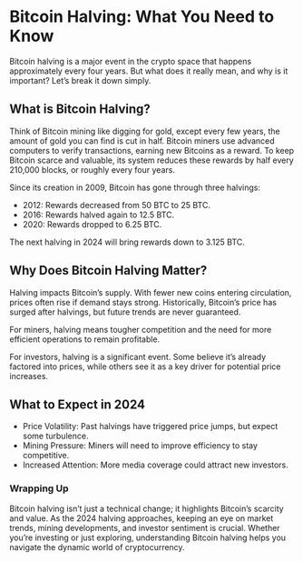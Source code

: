 # Bitcoin Halving: What You Need to Know

Bitcoin halving is a major event in the crypto space that happens approximately every four years. But what does it really mean, and why is it important? Let’s break it down simply.

## What is Bitcoin Halving?

Think of Bitcoin mining like digging for gold, except every few years, the amount of gold you can find is cut in half. Bitcoin miners use advanced computers to verify transactions, earning new Bitcoins as a reward. To keep Bitcoin scarce and valuable, its system reduces these rewards by half every 210,000 blocks, or roughly every four years.

Since its creation in 2009, Bitcoin has gone through three halvings:
- 2012: Rewards decreased from 50 BTC to 25 BTC.
- 2016: Rewards halved again to 12.5 BTC.
- 2020: Rewards dropped to 6.25 BTC.

The next halving in 2024 will bring rewards down to 3.125 BTC.

## Why Does Bitcoin Halving Matter?

Halving impacts Bitcoin’s supply. With fewer new coins entering circulation, prices often rise if demand stays strong. Historically, Bitcoin’s price has surged after halvings, but future trends are never guaranteed.

For miners, halving means tougher competition and the need for more efficient operations to remain profitable.

For investors, halving is a significant event. Some believe it’s already factored into prices, while others see it as a key driver for potential price increases.

## What to Expect in 2024

- Price Volatility: Past halvings have triggered price jumps, but expect some turbulence.
- Mining Pressure: Miners will need to improve efficiency to stay competitive.
- Increased Attention: More media coverage could attract new investors.

### Wrapping Up

Bitcoin halving isn’t just a technical change; it highlights Bitcoin’s scarcity and value. As the 2024 halving approaches, keeping an eye on market trends, mining developments, and investor sentiment is crucial. Whether you’re investing or just exploring, understanding Bitcoin halving helps you navigate the dynamic world of cryptocurrency.
